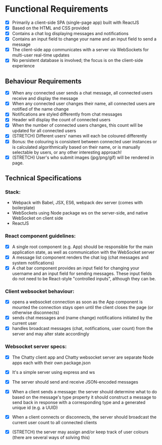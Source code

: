 # Functional Requirements
 - [X] Primarily a client-side SPA (single-page app) built with ReactJS
 - [X] Based on the HTML and CSS provided
 - [X] Contains a chat log displaying messages and notifications
 - [X] Contains an input field to change your name and an input field to send a message
 - [X] The client-side app communicates with a server via WebSockets for multi-user real-time updates
 - [X] No persistent database is involved; the focus is on the client-side experience
## Behaviour Requirements
 - [X] When any connected user sends a chat message, all connected users receive and display the message
 - [X] When any connected user changes their name, all connected users are notified of the name change
 - [X] Notifications are styled differently from chat messages
 - [X] Header will display the count of connected users
 - [X] When the number of connected users changes, this count will be updated for all connected users
 - [X] (STRETCH) Different users' names will each be coloured differently
 - [X] Bonus: the colouring is consistent between connected user instances or is calculated algorithmically based on their name, or is manually selectable by users, or any other interesting approach!
 - [X] (STRETCH) User's who submit images (jpg/png/gif) will be rendered in page.
 
## Technical Specifications
### Stack:

 - Webpack with Babel, JSX, ES6, webpack dev server (comes with boilerplate)
 - WebSockets using Node package ws on the server-side, and native WebSocket on client side
 - ReactJS

### React component guidelines:

 - [X] A single root component (e.g. App) should be responsible for the main application state, as well as communication with the WebSocket server
 - [X] A message list component renders the chat log (chat messages and system notifications)
 - [X] A chat bar component provides an input field for changing your username and an input field for sending messages. These input fields do not need to be React-style "controlled inputs", although they can be.

### Client websocket behaviour:

 - [X] opens a websocket connection as soon as the App component is mounted
the connection stays open until the client closes the page (or otherwise disconnects)
 - [X] sends chat messages and (name change) notifications initiated by the current user
 - [X] handles broadcast messages (chat, notifications, user count) from the server and may alter state accordingly

### Websocket server specs:

 - [X] The Chatty client app and Chatty websocket server are separate Node apps each with their own package.json

 - [X] It's a simple server using express and ws
 - [X] The server should send and receive JSON-encoded messages
 - [X] When a client sends a message:
the server should determine what to do based on the message's type property
it should construct a message to send back in response with a corresponding type and a generated unique id (e.g. a UUID)
 - [X] When a client connects or disconnects, the server should broadcast the current user count to all connected clients
 - [X] (STRETCH) the server may assign and/or keep track of user colours (there are several ways of solving this)